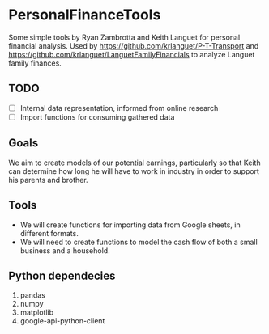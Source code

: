 # PersonalFinanceTools
Some simple tools by Ryan Zambrotta and Keith Languet for personal financial analysis. Used by https://github.com/krlanguet/P-T-Transport and https://github.com/krlanguet/LanguetFamilyFinancials to analyze Languet family finances.

## TODO
- [ ] Internal data representation, informed from online research
- [ ] Import functions for consuming gathered data

## Goals
We aim to create models of our potential earnings, particularly so that Keith can determine how long he will have to work in industry in order to support his parents and brother.

## Tools
* We will create functions for importing data from Google sheets, in different formats.
* We will need to create functions to model the cash flow of both a small business and a household.

## Python dependecies
1. pandas
2. numpy
3. matplotlib
4. google-api-python-client
